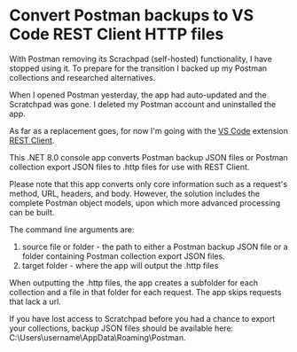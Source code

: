 # Convert Postman backups to VS Code REST Client HTTP files
With Postman removing its Scrachpad (self-hosted) functionality, I have stopped using it.
To prepare for the transition I backed up my Postman collections and researched alternatives.

When I opened Postman yesterday, the app had auto-updated and the Scratchpad was gone. 
I deleted my Postman account and uninstalled the app.

As far as a replacement goes, for now I'm going with the [VS Code](https://code.visualstudio.com/) extension [REST Client](https://github.com/Huachao/vscode-restclient).

This .NET 8.0 console app converts Postman backup JSON files or Postman collection export JSON files to .http files for use with REST Client.

Please note that this app converts only core information such as a request's method, URL, headers, and body. However, the solution includes the complete Postman object models, upon which more advanced processing can be built.

The command line arguments are:  
1. source file or folder - the path to either a Postman backup JSON file or a folder containing Postman collection export JSON files.
2. target folder - where the app will output the .http files

When outputting the .http files, the app creates a subfolder for each collection and a file in that folder for each request.
The app skips requests that lack a url.

If you have lost access to Scratchpad before you had a chance to export your collections, backup JSON files should be available here:
C:\Users\username\AppData\Roaming\Postman.
